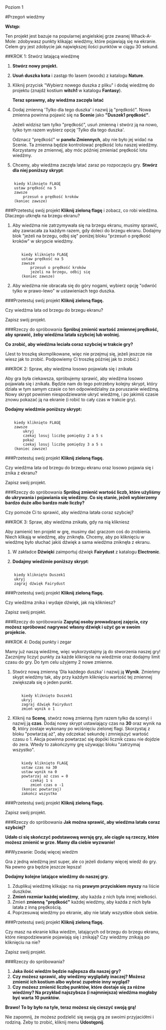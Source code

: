 Poziom 1

#Przegoń wiedźmy

__Wstęp:__

Ten projekt jest bazuje na popularnej angielskiej grze zwanej Whack-A-Mole: zdobywasz punkty klikając wiedźmy, które pojawiają się na ekranie. Celem gry jest zdobycie jak największej ilości punktów w ciągu 30 sekund.

##KROK 1: Stwórz latającą wiedźmę

1. __Stwórz nowy projekt.__
2. __Usuń duszka kota__ i zastąp tło lasem (woods) z katalogu __Nature__.
3. Kliknij przycisk "Wybierz nowego duszka z pliku" i dodaj wiedźmę do projektu (znajdź kostium __witch1__ w katalogu __Fantasy__).

    __Teraz sprawmy, aby wiedźma zaczęła latać__

4. Dodaj zmienną 'Tylko dla tego duszka' i nazwij ją "prędkość". Nowa zmienna powinna pojawić się na __Scenie__ jako __"Duszek1 prędkość"__.

    Jeżeli widzisz tam tylko "prędkość", usuń zmienną i stwórz ją na nowo, tylko tym razem wybierz opcję 'Tylko dla tego duszka'.

    Odznacz "prędkość" w __panelu Zmiennych__, aby nie było jej widać na Scenie. Ta zmienna będzie kontrolować prędkość lotu naszej wiedźmy. Korzystamy ze zmiennej, aby móc później zmieniać prędkość lotu wiedźmy.

5. Chcemy, aby wiedźma zaczęła latać zaraz po rozpoczęciu gry. __Stwórz dla niej poniższy skrypt__:

```scratch

	kiedy kliknięto FLAGĘ
	ustaw prędkość na 5
	zawsze
		przesuń o prędkość kroków
	(koniec zawsze)
```

###Przetestuj swój projekt
__Kliknij zieloną flagę__ i zobacz, co robi wiedźma. Dlaczego utknęła na brzegu ekranu?

1. Aby wiedźma nie zatrzymywała się na brzegu ekranu, musimy sprawić, aby zawracała za każdym razem, gdy doleci do brzegu ekranu. Dodajmy blok "jeżeli na brzegu, odbij się" poniżej bloku "przesuń o prędkość kroków" w skrypcie wiedźmy.

    ```scratch

        kiedy kliknięto FLAGĘ
        ustaw prędkość na 5
        zawsze
            przesuń o prędkość kroków
            jeżeli na brzegu, odbij się
        (koniec zawsze)
    ```

2. Aby wiedźma nie obracała się do góry nogami, wybierz opcję "odwróć tylko w prawo-lewo" w ustawieniach tego duszka.

###Przetestuj swój projekt
__Kliknij zieloną flagę.__

Czy wiedźma lata od brzegu do brzegu ekranu?

Zapisz swój projekt.

###Rzeczy do spróbowania
__Spróbuj zmienić wartość zmiennej prędkość, aby sprawić, żeby wiedźma latała szybciej lub wolniej.__

__Co zrobić, aby wiedźma leciała coraz szybciej w trakcie gry?__

(Jest to troszkę skomplikowane, więc nie przejmuj się, jeżeli jeszcze nie wiesz jak to zrobić. Podpowiemy Ci troszkę później jak to zrobić.)

##KROK 2: Spraw, aby wiedźma losowo pojawiała się i znikała

Aby gra była ciekawsza, spróbujemy sprawić, aby wiedźma losowo pojawiała się i znikała. Będzie nam do tego potrzebny kolejny skrypt, który działa w tym samym czasie co ten odpowiedzialny za poruszanie wiedźmą. Nowy skrypt powinien niespodziewanie ukryć wiedźmę, i po jakimiś czasie znowu pokazać ją na ekranie (i robić to cały czas w trakcie gry).

__Dodajmy wiedźmie poniższy skrypt:__

```scratch

	kiedy kliknięto FLAGĘ
	zawsze
		ukryj
		czekaj losuj liczbę pomiędzy 2 a 5 s
		pokaż
		czekaj losuj liczbę pomiędzy 3 a 5 s
	(koniec zawsze)
```
###Przetestuj swój projekt
__Kliknij zieloną flagę.__

Czy wiedźma lata od brzegu do brzegu ekranu oraz losowo pojawia się i znika z ekranu?

Zapisz swój projekt.

###Rzeczy do spróbowania
__Spróbuj zmienić wartość liczb, które użyliśmy do ukrywania i pojawiania się wiedźmy. Co się stanie, jeżeli wybierzemy bardzo duże albo bardzo małe liczby?__

Czy pomoże Ci to sprawić, aby wiedźma latała coraz szybciej?

##KROK 3: Spraw, aby wiedźma znikała, gdy na nią klikniesz

Aby zamienić ten projekt w grę, musimy dać graczom coś do zrobienia. Niech klikają w wiedźmę, aby zniknęła. Chcemy, aby po kliknięciu w wiedźmę było słuchać jakiś dźwięk a sama wiedźma zniknęła z ekranu.

1. W zakładce __Dźwięki__ zaimportuj dźwięk __Fairydust__ z katalogu __Electronic__.

2. __Dodajmy wiedźmie poniższy skrypt__:

```scratch

	kiedy kliknięto Duszek1
	ukryj
	zagraj dźwięk Fairydust
```

###Przetestuj swój projekt
__Kliknij zieloną flagę.__

Czy wiedźma znika i wydaje dźwięk, jak nią klikniesz?

Zapisz swój projekt.

###Rzeczy do spróbowania
__Zapytaj osoby prowadzącej zajęcia, czy możesz spróbować nagrywać własny dźwięk i użyć go w swoim projekcie.__

##KROK 4: Dodaj punkty i zegar

Mamy już naszą wiedźmę, więc wykorzystajmy ją do stworzenia naszej gry! Zacznijmy liczyć punkty za każde kliknięcie na wiedźmie oraz dodajmy limit czasu do gry. Do tym celu użyjemy 2 nowe zmienne.

1. Stwórz nową zmienną 'Dla każdego duszka' i nazwij ją __Wynik__. Zmieńmy skypt wiedźmy tak, aby przy każdym kliknięciu wartość tej zmiennej zwiększała się o jeden punkt.

    ```scratch

        kiedy kliknięto Duszek1
        ukryj
        zagraj dźwięk Fairydust
        zmień wynik o 1
    ```

2. Kliknij na __Scenę__, stwórz nową zmienną (tym razem tylko da sceny) i nazwij ją __czas__. Dodaj nowy skrypt ustawiający czas na __30__ oraz wynik na __0__, który zostaje wykonany po wciśnięciu zielonej flagi. Skorzystaj z bloku "powtarzaj aż", aby odczekać sekundę i zmniejszyć wartość czasu o 1. Akcja powinna powtarzać się dopóki licznik czasu nie dojdzie do zera. Wtedy to zakończymy grę używając bloku "zatrzymaj wszystko".

    ```scratch

        kiedy kliknięto FLAGĘ
        ustaw czas na 30
        ustaw wynik na 0
        powtarzaj aż czas = 0
            czekaj 1 s
            zmień czas o -1
        (koniec powtarzaj)
        zakończ wszystko
    ```

###Przetestuj swój projekt
__Kliknij zieloną flagę.__

Zapisz swój projekt.

###Rzeczy do spróbowania
__Jak można sprawić, aby wiedźma latała coraz szybciej?__

__Udało ci się skończyć podstawową wersję gry, ale ciągle są rzeczy, które możesz zmienić w grze. Mamy dla ciebie wyzwanie!__

##Wyzwanie: Dodaj więcej wiedźm

Gra z jedną wiedźmą jest super, ale co jeżeli dodamy więcej wiedź do gry. Na pewno gra będzie jeszcze lepsza!

__Dodajmy kolejne latające wiedźmy do naszej gry.__

1. Zduplikuj wiedźmę klikając na nią __prawym przyciskiem myszy__ na liście duszków.
2. __Zmień rozmiar każdej wiedźmy__, aby każda z nich była innej wielkości.
3. Zmień __zmienną "prędkość"__ każdej wiedźmy, aby każda z nich była latała z inną prędkością.
4. Poprzesuwaj wiedźmy po ekranie, aby nie latały wszystkie obok siebie.

###Przetestuj swój projekt
__Kliknij zieloną flagę.__

Czy masz na ekranie kilka wiedźm, latających od brzegu do brzegu ekranu, które niespodziewanie pojawiają się i znikają? Czy wiedźmy znikają po kliknięciu na nie?

Zapisz swój projekt.

###Rzeczy do spróbowania?

1. __Jaka ilość wiedźm będzie najlepsza dla naszej gry?__
2. __Czy możesz sprawić, aby wiedźmy wyglądały inaczej? Możesz zmienić ich kostium albo wybrać zupełnie inny wygląd?__
3. __Czy możesz zmienić liczbę punktów, które dostaje się za różne wiedźmy? Na przykład najszybsza (i najmniejsza) wiedźma mogłaby być warta 10 punktów.__

__Brawo! To by było na tyle, teraz możesz się cieszyć swoją grą!__

Nie zapomnij, że możesz podzielić się swoją grą ze swoimi przyjaciółmi i rodziną. Żeby to zrobić, kliknij menu __Udostępnij__.
